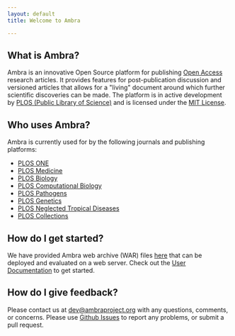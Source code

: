 ```yaml
---
layout: default
title: Welcome to Ambra

---
```


## What is Ambra?

Ambra is an innovative Open Source platform for publishing [Open Access][oa]
research articles. It provides features for post-publication discussion and
versioned articles that allows for a "living" document around which further
scientific discoveries can be made. The platform is in active development by
[PLOS (Public Library of Science)][plos] and is licensed under the [MIT
License][mit].

  [oa]:   https://www.plos.org/open-access
  [plos]: http://www.plos.org/
  [mit]:  MIT-License.html

## Who uses Ambra?

Ambra is currently used for by the following journals and publishing platforms:

* [PLOS ONE](http://journals.plos.org/plosone/)
* [PLOS Medicine](http://journals.plos.org/plosmedicine/)
* [PLOS Biology](http://journals.plos.org/plosbiology/)
* [PLOS Computational Biology](http://journals.plos.org/ploscompbiol/)
* [PLOS Pathogens](http://journals.plos.org/plospathogens/)
* [PLOS Genetics](http://journals.plos.org/plosgenetics/)
* [PLOS Neglected Tropical Diseases](http://journals.plos.org/plosntds/)
* [PLOS Collections](http://collections.plos.org/)

## How do I get started?

We have provided Ambra web archive (WAR) files [here][releases] that can be
deployed and evaluated on a web server. Check out the [User
Documentation][docs] to get started.

  [releases]: http://downloads.ambraproject.org/releases
  [docs]:     Docs-Home.html

## How do I give feedback?

Please contact us at [dev@ambraproject.org][email] with any questions,
comments, or concerns. Please use [Github Issues][issues] to report any
problems, or submit a pull request.

  [email]:  mailto:dev@ambraproject.org?Subject=Ambraproject%20contact
  [issues]: https://github.com/PLOS/ambraproject/issues
